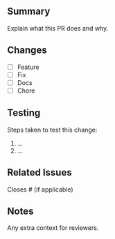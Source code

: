 ## Summary

Explain what this PR does and why.

## Changes

- [ ] Feature
- [ ] Fix
- [ ] Docs
- [ ] Chore

## Testing

Steps taken to test this change:

1. …
2. …

## Related Issues

Closes #<issue-number> (if applicable)

## Notes

Any extra context for reviewers.

